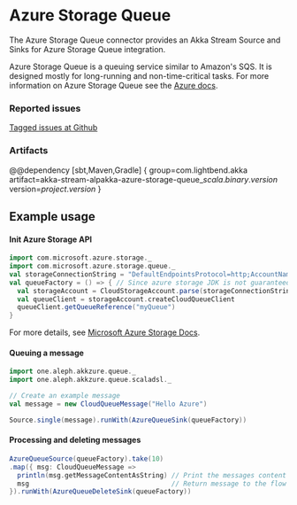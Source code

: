 # Azure Storage Queue

The Azure Storage Queue connector provides an Akka Stream Source and Sinks for Azure Storage Queue integration.

Azure Storage Queue is a queuing service similar to Amazon's SQS. It is designed mostly for long-running and non-time-critical tasks. For more information on Azure Storage Queue see the [Azure docs](https://azure.microsoft.com/en-us/services/storage/queues/).

### Reported issues

[Tagged issues at Github](https://github.com/akka/alpakka/labels/p%3Aazure-storage-queue)

### Artifacts

@@dependency [sbt,Maven,Gradle] {
  group=com.lightbend.akka
  artifact=akka-stream-alpakka-azure-storage-queue_$scala.binary.version$
  version=$project.version$
}


## Example usage

#### Init Azure Storage API

```scala
import com.microsoft.azure.storage._
import com.microsoft.azure.storage.queue._
val storageConnectionString = "DefaultEndpointsProtocol=http;AccountName=<YourAccountName>;AccountKey=<YourKey>"
val queueFactory = () => { // Since azure storage JDK is not guaranteed to be thread-safe
  val storageAccount = CloudStorageAccount.parse(storageConnectionString)
  val queueClient = storageAccount.createCloudQueueClient
  queueClient.getQueueReference("myQueue")
}
```
For more details, see [Microsoft Azure Storage Docs](https://docs.microsoft.com/en-us/azure/storage/storage-java-how-to-use-queue-storage).

#### Queuing a message
```scala
import one.aleph.akkzure.queue._
import one.aleph.akkzure.queue.scaladsl._

// Create an example message
val message = new CloudQueueMessage("Hello Azure")

Source.single(message).runWith(AzureQueueSink(queueFactory))
```

#### Processing and deleting messages
```scala
AzureQueueSource(queueFactory).take(10)
.map({ msg: CloudQueueMessage =>
  println(msg.getMessageContentAsString) // Print the messages content
  msg                                    // Return message to the flow for deletion
}).runWith(AzureQueueDeleteSink(queueFactory))
```
